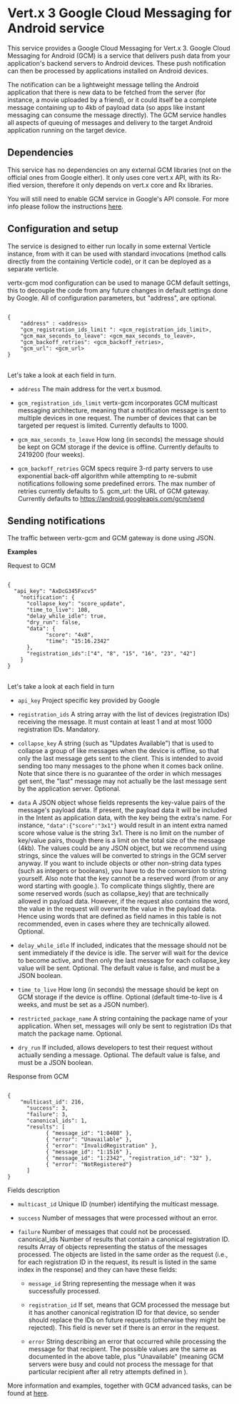 # Vert.x 3 Google Cloud Messaging for Android service #

This service provides a Google Cloud Messaging for Vert.x 3. 
Google Cloud Messaging for Android (GCM) is a service that delivers push data from your application's backend servers to Android devices. These push notification can then be processed by applications installed on Android devices. 

The notification can be a lightweight message telling the Android application that there is new data to be fetched from the server (for instance, a movie uploaded by a friend),
or it could itself be a complete message containing up to 4kb of payload data (so apps like instant messaging can consume the message directly). 
The GCM service handles all aspects of queuing of messages and delivery to the target Android application running on the target device.

## Dependencies ##

This service has no dependencies on any external GCM libraries (not on the official ones from Google either). It only uses core vert.x API, with its Rx-ified version, therefore it only depends on vert.x core and Rx libraries.

You will still need to enable GCM service in Google's API console. For more info please follow the instructions [here](http://developer.android.com/guide/google/gcm/index.html).

## Configuration and setup ##

The service is designed to either run locally in some external Verticle instance, from with it can be used with standard invocations (method calls directly from the containing Verticle code),
or it can be deployed as a separate verticle.



vertx-gcm mod configuration can be used to manage GCM default settings, this to decouple the code from  any future changes in default settings done by Google. All of configuration parameters, but "address", are optional. 
<pre>
<code>
{
    "address" : &lt;address&gt;
    "gcm_registration_ids_limit ": &lt;gcm_registration_ids_limit&gt;,
    "gcm_max_seconds_to_leave": &lt;gcm_max_seconds_to_leave&gt;,
    "gcm_backoff_retries": &lt;gcm_backoff_retries&gt;,
    "gcm_url": &lt;gcm_url&gt;
}
</code>
</pre>

Let's take a look at each field in turn.


- `address` The main address for the vert.x busmod.

- `gcm_registration_ids_limit` vertx-gcm incorporates GCM multicast messaging architecture, meaning that a notification message is sent to multiple devices in one request. The number of devices that can be targeted per request is limited. Currently defaults to 1000.

- `gcm_max_seconds_to_leave` How long (in seconds) the message should be kept on GCM storage if the device is offline. Currently defaults to 2419200 (four weeks).

- `gcm_backoff_retries` GCM specs require 3-rd party servers to use exponential back-off algorithm while attempting to re-submit notifications following some predefined errors. The max number of retries currently defaults to 5.
gcm_url: the URL of GCM gateway. Currently defaults to https://android.googleapis.com/gcm/send 


## Sending notifications ##

The traffic between vertx-gcm and GCM gateway is done using JSON. 

**Examples**

Request to GCM

<pre>
<code>
{
  "api_key": "AxDcG345Fxcv5"
	"notification":	{ 
	  "collapse_key": "score_update",
	  "time_to_live": 108,
	  "delay_while_idle": true,
	  "dry_run": false,
 	  "data": {
	    	"score": "4x8",
	    	"time": "15:16.2342"
	  },
	  "registration_ids":["4", "8", "15", "16", "23", "42"]
	}
}
</code>
</pre>

Let's take a look at each field in turn


- `api_key` Project specific key provided by Google

- `registration_ids`  A string array with the list of devices (registration IDs) receiving the message. It must contain at least 1 and at most 1000 registration IDs. Mandatory.

- `collapse_key`	A string (such as "Updates Available") that is used to collapse a group of like messages when the device is offline, so that only the last message gets sent to the client. This is intended to avoid sending too many messages to the phone when it comes back online. Note that since there is no guarantee of the order in which messages get sent, the "last" message may not actually be the last message sent by the application server. Optional.

- `data`	A JSON object whose fields represents the key-value pairs of the message's payload data. If present, the payload data it will be included in the Intent as application data, with the key being the extra's name. For instance, `"data":{"score":"3x1"}` would result in an intent extra named score whose value is the string 3x1. There is no limit on the number of key/value pairs, though there is a limit on the total size of the message (4kb). The values could be any JSON object, but we recommend using strings, since the values will be converted to strings in the GCM server anyway. If you want to include objects or other non-string data types (such as integers or booleans), you have to do the conversion to string yourself. Also note that the key cannot be a reserved word (from or any word starting with google.). To complicate things slightly, there are some reserved words (such as collapse_key) that are technically allowed in payload data. However, if the request also contains the word, the value in the request will overwrite the value in the payload data. Hence using words that are defined as field names in this table is not recommended, even in cases where they are technically allowed. Optional.

- `delay_while_idle`	If included, indicates that the message should not be sent immediately if the device is idle. The server will wait for the device to become active, and then only the last message for each collapse_key value will be sent. Optional. The default value is false, and must be a JSON boolean.

- `time_to_live`	How long (in seconds) the message should be kept on GCM storage if the device is offline. Optional (default time-to-live is 4 weeks, and must be set as a JSON number).

- `restricted_package_name`	A string containing the package name of your application. When set, messages will only be sent to registration IDs that match the package name. Optional. 

- `dry_run`	If included, allows developers to test their request without actually sending a message. Optional. The default value is false, and must be a JSON boolean. 


Response from GCM

<pre><code>
{
 	"multicast_id": 216,
	  "success": 3,
	  "failure": 3,
	  "canonical_ids": 1,
	  "results": [
	    	{ "message_id": "1:0408" },
		    { "error": "Unavailable" },
		    { "error": "InvalidRegistration" },
		    { "message_id": "1:1516" },
		    { "message_id": "1:2342", "registration_id": "32" },
		    { "error": "NotRegistered"}
	  ]
}
</code></pre>

Fields description


- `multicast_id`	Unique ID (number) identifying the multicast message.

- `success`	Number of messages that were processed without an error.

- `failure`	Number of messages that could not be processed.
canonical_ids	Number of results that contain a canonical registration ID. 
results	Array of objects representing the status of the messages processed. The objects are listed in the same order as the request (i.e., for each registration ID in the request, its result is listed in the same index in the response) and they can have these fields:
	
	- `message_id` String representing the message when it was successfully processed.

	- `registration_id` If set, means that GCM processed the message but it has another canonical registration ID for that device, so sender should replace the IDs on future requests (otherwise they might be rejected). This field is never set if there is an error in the request.

	- `error` String describing an error that occurred while processing the message for that recipient. The possible values are the same as documented in the above table, plus "Unavailable" (meaning GCM servers were busy and could not process the message for that particular recipient after all retry attempts defined in ).



More information and examples, together with GCM advanced tasks, can be found at [here](http://developer.android.com/guide/google/gcm/gcm.html).

